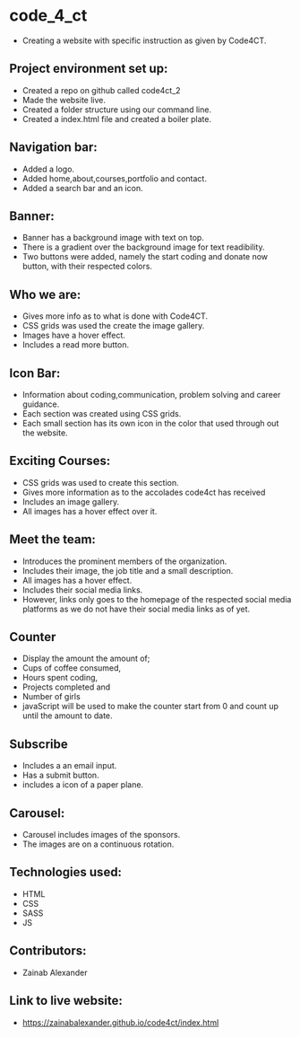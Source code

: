 # code_4_ct
- Creating a website with specific  instruction as given by Code4CT.

## Project environment set up:
- Created a repo on github called code4ct_2
- Made the website live.
- Created a folder structure using our command
  line.
- Created a index.html file and created a boiler plate.

## Navigation bar:
- Added a logo.
- Added home,about,courses,portfolio and contact.
- Added a search bar and an icon.

## Banner:
- Banner has a background image with text on top.
- There is a gradient over the background image  for text readibility.
- Two buttons were added, namely the start coding and donate now button, with their respected        colors.

## Who we are:
- Gives more info as to what is done with Code4CT.
- CSS grids was used the create the image gallery.
- Images have a hover effect.
- Includes a read more button.

## Icon Bar:
- Information about coding,communication,            problem solving and career guidance.
- Each section was created using CSS grids.
- Each small section has its own icon in the color   that used through out the website.

## Exciting Courses:
- CSS grids was used to create this section.
- Gives more information as to the accolades         code4ct has received
- Includes an image gallery.
- All images has a hover effect over it.

## Meet the team:
- Introduces the prominent members of the organization.
- Includes their image, the job title and a small    description.
- All images has a hover effect.
- Includes their social media links.
- However, links only goes to the homepage of the    respected social media platforms as we do not      have their social media links as of yet.

## Counter
- Display the amount the amount of;
- Cups of coffee consumed,
- Hours spent coding,
- Projects completed and
- Number of girls
- javaScript will be used to make the counter        start from 0 and count up until the amount to      date.

## Subscribe 
- Includes a an email input.
- Has a submit button.
- includes a icon of a paper plane.

## Carousel:
- Carousel includes images of the sponsors.
- The images are on a continuous rotation.

## Technologies used:
- HTML
- CSS 
- SASS
- JS

## Contributors:
- Zainab Alexander

## Link to live website:
- https://zainabalexander.github.io/code4ct/index.html